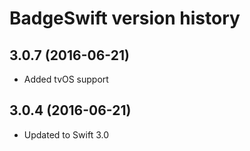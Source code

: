 # BadgeSwift version history


## 3.0.7 (2016-06-21)

* Added tvOS support

## 3.0.4 (2016-06-21)

* Updated to Swift 3.0